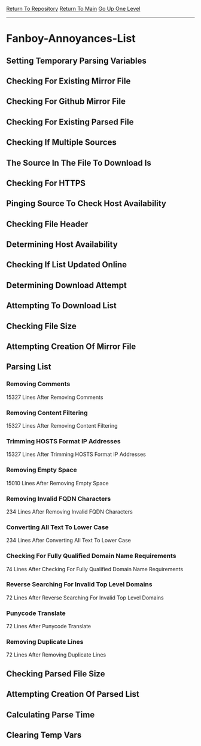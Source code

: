 [Return To Repository](https://github.com/bast69/piholeparser/)
[Return To Main](https://github.com/bast69/piholeparser/blob/master/RecentRunLogs/Mainlog.md)
[Go Up One Level](https://github.com/bast69/piholeparser/blob/master/RecentRunLogs/TopLevelScripts/30-Processing-External-Blacklists.md)
____________________________________
# Fanboy-Annoyances-List
## Setting Temporary Parsing Variables
## Checking For Existing Mirror File
## Checking For Github Mirror File
## Checking For Existing Parsed File
## Checking If Multiple Sources
## The Source In The File To Download Is
## Checking For HTTPS
## Pinging Source To Check Host Availability
## Checking File Header
## Determining Host Availability
## Checking If List Updated Online
## Determining Download Attempt
## Attempting To Download List
## Checking File Size
## Attempting Creation Of Mirror File
## Parsing List
### Removing Comments
15327 Lines After Removing Comments
### Removing Content Filtering
15327 Lines After Removing Content Filtering
### Trimming HOSTS Format IP Addresses
15327 Lines After Trimming HOSTS Format IP Addresses
### Removing Empty Space
15010 Lines After Removing Empty Space
### Removing Invalid FQDN Characters
234 Lines After Removing Invalid FQDN Characters
### Converting All Text To Lower Case
234 Lines After Converting All Text To Lower Case
### Checking For Fully Qualified Domain Name Requirements
74 Lines After Checking For Fully Qualified Domain Name Requirements
### Reverse Searching For Invalid Top Level Domains
72 Lines After Reverse Searching For Invalid Top Level Domains
### Punycode Translate
72 Lines After Punycode Translate
### Removing Duplicate Lines
72 Lines After Removing Duplicate Lines
## Checking Parsed File Size
## Attempting Creation Of Parsed List
## Calculating Parse Time
## Clearing Temp Vars
